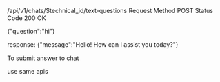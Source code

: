 /api/v1/chats/$technical_id/text-questions
Request Method
POST
Status Code
200 OK

{"question":"hi"}

response:
{"message":"Hello! How can I assist you today?"}


To submit answer to chat

use same apis 
